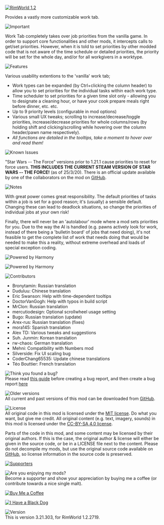 [![RimWorld 1.2](https://img.shields.io/badge/RimWorld-1.2-brightgreen.svg)](http://rimworldgame.com/)

Provides a vastly more customizable work tab.

![Important](https://banners.karel-kroeze.nl/title/Important.png)

Work Tab completely takes over job priorities from the vanilla game. In order to support core functionalities and other mods, it intercepts calls to get/set priorities. However, when it is told to set priorities by other modded code that is not aware of the time schedule or detailed priorities, the priority will be set for the whole day, and/or for all workgivers in a worktype.

![Features](https://banners.karel-kroeze.nl/title/Features.png)

Various usability extentions to the 'vanilla' work tab;

- Work types can be expanded (by Ctrl+clicking the column header) to allow you to set priorities for the individual tasks within each work type.
- Time scheduler to set priorities for a given time slot only - allowing you to designate a cleaning hour, or have your cook prepare meals right before dinner, etc. etc.
- Up to 9 priority levels (configurable in mod options)
- Various small UX tweaks; scrolling to increase/decrease/toggle priorities, increase/decrease priorities for whole columns/rows (by holding shift and clicking/scrolling while hovering over the column header/pawn name respectively).
- _All functions are detailed in the tooltips, take a moment to hover over and read them!_

![Known Issues](https://banners.karel-kroeze.nl/title/Known%20Issues.png)

"Star Wars -- The Force" versions prior to 1.21.1 cause priorities to reset for force users. **THIS INCLUDES THE CURRENT STEAM VERSION OF STAR WARS -- THE FORCE!** (as of 25/3/20). There is an official update available by one of the collaborators on the mod on [GitHub](https://github.com/jecrell/Star-Wars---The-Force/releases).

![Notes](https://banners.karel-kroeze.nl/title/Notes.png)

With great power comes great responsibility. The default priorities of tasks within a job is set for a good reason; it's (usually) a sensible default. Changing these can lead to deadlock situations, so change the priorities of individual jobs at your own risk!

Finally, there will never be an 'autolabour' mode where a mod sets priorities for you. Due to the way the AI is handled (e.g. pawns actively look for work, instead of there being a 'bulletin board' of jobs that need doing), it's not feasible to get the complete list of work that needs doing that would be needed to make this a reality, without extreme overhead and loads of special exception coding.

![Powered by Harmony](https://banners.karel-kroeze.nl/title/Powered%20by%20Harmony.png)

![Powered by Harmony](https://camo.githubusercontent.com/074bf079275fa90809f51b74e9dd0deccc70328f/68747470733a2f2f7332342e706f7374696d672e6f72672f3538626c31727a33392f6c6f676f2e706e67)


![Contributors](https://banners.karel-kroeze.nl/title/Contributors.png)
 - Bronytamin:	Russian translation
 - Duduluu:	Chinese translation
 - Eric Swanson:	Help with time-dependent tooltips
 - DoctorVanGogh:	Help with typos in build script
 - MrClon:	Russian translation
 - mercutiodesign:	Optional scrollwheel usage setting
 - Bugo:	Russian translation (update)
 - Arex-rus:	Russian translation (fixes)
 - mora145:	Spanish translation
 - Alex TD:	Various tweaks and suggestions
 - Suh. Junmin:	Korean translation
 - rw-chaos:	German translation
 - Mehni:	Compatibility with Numbers mod
 - Silverside:	Fix UI scaling bug
 - CoderChang65535:	Update chinese translations
 - Téo Bouttier:	French translation

![Think you found a bug?](https://banners.karel-kroeze.nl/title/Think%20you%20found%20a%20bug%3F.png)  
Please read [this guide](http://steamcommunity.com/sharedfiles/filedetails/?id=725234314) before creating a bug report,
and then create a bug report [here](https://github.com/fluffy-mods/WorkTab/issues)

![Older versions](https://banners.karel-kroeze.nl/title/Older%20versions.png)  
All current and past versions of this mod can be downloaded from [GitHub](https://github.com/fluffy-mods/WorkTab/releases).

![License](https://banners.karel-kroeze.nl/title/License.png)  
All original code in this mod is licensed under the [MIT license](https://opensource.org/licenses/MIT). Do what you want, but give me credit.
All original content (e.g. text, imagery, sounds) in this mod is licensed under the [CC-BY-SA 4.0 license](http://creativecommons.org/licenses/by-sa/4.0/).

Parts of the code in this mod, and some content may be licensed by their original authors. If this is the case, the original author & license will either be given in the source code, or be in a LICENSE file next to the content. Please do not decompile my mods, but use the original source code available on [GitHub](https://github.com/fluffy-mods/WorkTab/), so license information in the source code is preserved.

[![Supporters](https://banners.karel-kroeze.nl/donations.png)](https://ko-fi.com/fluffymods)

![Are you enjoying my mods?](https://banners.karel-kroeze.nl/title/Are%20you%20enjoying%20my%20mods%3F.png)  
Become a supporter and show your appreciation by buying me a coffee (or contribute towards a nice single malt).

[![Buy Me a Coffee](http://i.imgur.com/EjWiUwx.gif)](https://ko-fi.com/fluffymods)

[![I Have a Black Dog](https://i.ibb.co/ss59Rwy/New-Project-2.png)](https://www.youtube.com/watch?v=XiCrniLQGYc)


![Version](https://banners.karel-kroeze.nl/title/Version.png)  
This is version 3.21.303, for RimWorld 1.2.2719.